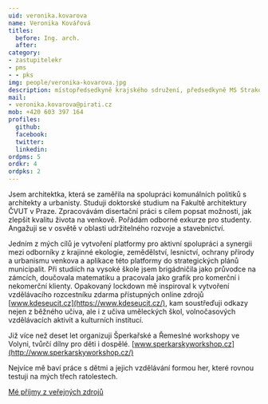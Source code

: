 ```yaml
---
uid: veronika.kovarova
name: Veronika Kovářová
titles:
  before: Ing. arch.
  after:
category:
- zastupitelekr
- pms
- - pks
img: people/veronika-kovarova.jpg
description: místopředsedkyně krajského sdružení, předsedkyně MS Strakonicko a zastupitelka v Jihočeském kraji
mail:
- veronika.kovarova@pirati.cz
mob: +420 603 397 164
profiles:
  github:
  facebook:				
  twitter:
  linkedin:
ordpms: 5 
ordkr: 4
ordpks: 2
---
```


Jsem architektka, která se zaměřila na spolupráci komunálních politiků s architekty a urbanisty. Studuji doktorské studium na Fakultě architektury ČVUT v Praze. Zpracovávám disertační práci s cílem popsat možnosti, jak zlepšit kvalitu života na venkově. Pořádám odborné exkurze pro studenty. Angažuji se v osvětě v oblasti udržitelného rozvoje a stavebnictví.

Jedním z mých cílů je vytvoření platformy pro aktivní spolupráci a synergii mezi odborníky z krajinné ekologie, zemědělství, lesnictví, ochrany přírody a urbanismu venkova a aplikace této platformy do strategických plánů municipalit.
Při studiích na vysoké škole jsem brigádničila jako průvodce na zámcích, doučovala matematiku a pracovala jako grafik pro komerční i nekomerční klienty.
Opakovaný lockdown mě inspiroval k vytvoření vzdělávacího rozcestníku zdarma přístupných online zdrojů [www.kdeseucit.cz](https://www.kdeseucit.cz/), kam soustřeďuji odkazy nejen z běžného učiva, ale i z učiva uměleckých škol, volnočasových vzdělávacích aktivit a kulturních institucí.

Již více než deset let organizuji Šperkařské a Řemeslné workshopy ve Volyni, tvůrčí dílny pro děti i dospělé. [www.sperkarskyworkshop.cz](http://www.sperkarskyworkshop.cz/)

Nejvíce mě baví práce s dětmi a jejich vzdělávání formou her, které rovnou testuji na mých třech ratolestech.

[Mé příjmy z veřejných zdrojů](https://nalodeni.pirati.cz/odmeny/veronika.kovarova)
